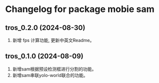 # Changelog for package mobie sam

tros_0.2.0 (2024-08-30)
------------------
1. 新增 fps 计算功能, 更新中英文Readme。

tros_0.1.0 (2024-08-09)
------------------
1. 新增sam根据预设检测框进行分割的功能。
2. 新增sam串联yolo-world联合的功能。
